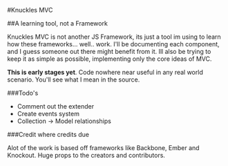 

#Knuckles MVC

##A learning tool, not a Framework

Knuckles MVC is not another JS Framework, its just a tool im using to learn how these frameworks... well.. work. I'll be documenting each component, and I guess someone out there might benefit from it. Ill also be trying to keep it as simple as possible, implementing only the core ideas of MVC.

**This is early stages yet**. Code nowhere near useful in any real world scenario. You'll see what I mean in the source.

###Todo's

- Comment out the extender
- Create events system
- Collection -> Model relationships



###Credit where credits due

Alot of the work is based off frameworks like Backbone, Ember and Knockout. Huge props to the creators and contributors.